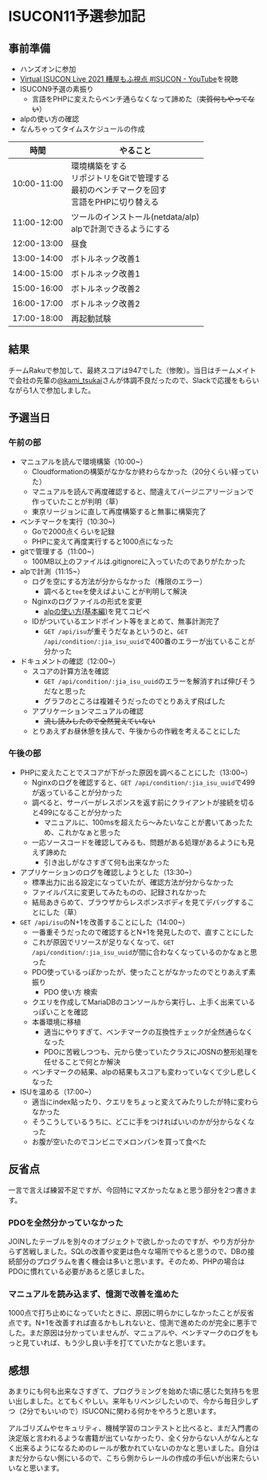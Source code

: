 # ISUCON11予選参加記

## 事前準備

- ハンズオンに参加
- [Virtual ISUCON Live 2021 糟屋もふ視点 #ISUCON - YouTube](https://www.youtube.com/watch?v=3pXlWu8qVMM)を視聴
- ISUCON9予選の素振り
  - 言語をPHPに変えたらベンチ通らなくなって諦めた（~~実質何もやってない~~）
- alpの使い方の確認
- なんちゃってタイムスケジュールの作成

| 時間        | やること                                                                                         |
| ----------- | ------------------------------------------------------------------------------------------------ |
| 10:00-11:00 | 環境構築をする<br>リポジトリをGitで管理する<br>最初のベンチマークを回す<br>言語をPHPに切り替える |
| 11:00-12:00 | ツールのインストール(netdata/alp)<br>alpで計測できるようにする                                   |
| 12:00-13:00 | 昼食                                                                                             |
| 13:00-14:00 | ボトルネック改善1                                                                                |
| 14:00-15:00 | ボトルネック改善1                                                                                |
| 15:00-16:00 | ボトルネック改善2                                                                                |
| 16:00-17:00 | ボトルネック改善2                                                                                |
| 17:00-18:00 | 再起動試験                                                                                       |

## 結果

チームRakuで参加して、最終スコアは947でした（惨敗）。当日はチームメイトで会社の先輩の[@kami_tsukai](https://twitter.com/kami_tsukai)さんが体調不良だったので、Slackで応援をもらいながら1人で参加しました。

## 予選当日

### 午前の部

- マニュアルを読んで環境構築（10:00~）
  - Cloudformationの構築がなかなか終わらなかった（20分くらい経っていた）
  - マニュアルを読んで再度確認すると、間違えてバージニアリージョンで作っていたことが判明（草）
  - 東京リージョンに直して再度構築すると無事に構築完了
- ベンチマークを実行（10:30~)
  - Goで2000点くらいを記録
  - PHPに変えて再度実行すると1000点になった
- gitで管理する（11:00~）
  - 100MB以上のファイルは.gitignoreに入っていたのでありがたかった
- alpで計測（11:15~）
  - ログを空にする方法が分からなかった（権限のエラー）
    - 調べると`tee`を使えばよいことが判明して解決
  - Nginxのログファイルの形式を変更
    - [alpの使い方(基本編)](https://zenn.dev/tkuchiki/articles/how-to-use-alp)を見てコピペ
  - IDがついているエンドポイント等をまとめて、無事計測完了
    - `GET /api/isu`が重そうだなぁというのと、`GET /api/condition/:jia_isu_uuid`で400番のエラーが出ていることが分かった
- ドキュメントの確認（12:00~）
  - スコアの計算方法を確認
    - `GET /api/condition/:jia_isu_uuid`のエラーを解消すれば伸びそうだなと思った
    - グラフのところは複雑そうだったのでとりあえず飛ばした
  - アプリケーションマニュアルの確認
    - ~~流し読みしたので全然覚えていない~~
  - とりあえずお昼休憩を挟んで、午後からの作戦を考えることにした

### 午後の部

- PHPに変えたことでスコアが下がった原因を調べることにした（13:00~）
  - Nginxのログを確認すると、`GET /api/condition/:jia_isu_uuid`で499が返っていることが分かった
  - 調べると、サーバーがレスポンスを返す前にクライアントが接続を切ると499になることが分かった
    - マニュアルに、100msを超えたら〜みたいなことが書いてあったため、これかなぁと思った
  - 一応ソースコードを確認してみるも、問題がある処理があるようにも見えず諦めた
    - 引き出しがなさすぎて何も出来なかった
- アプリケーションのログを確認しようとした（13:30~）
  - 標準出力に出る設定になっていたが、確認方法が分からなかった
  - ファイルパスに変更してみたものの、記録されなかった
  - 結局あきらめて、ブラウザからレスポンスボディを見てデバッグすることにした（草）
- `GET /api/isu`のN+1を改善することにした（14:00~）
  - 一番重そうだったので確認するとN+1を発見したので、直すことにした
  - これが原因でリソースが足りなくなって、`GET /api/condition/:jia_isu_uuid`が間に合わなくなっているのかなぁと思った
  - PDO使っているっぽかったが、使ったことがなかったのでとりあえず素振り
    - PDO 使い方 検索
  - クエリを作成してMariaDBのコンソールから実行し、上手く出来ているっぽいことを確認
  - 本番環境に移植
    - 適当にやりすぎて、ベンチマークの互換性チェックが全然通らなくなった
    - PDOに苦戦しつつも、元から使っていたクラスにJOSNの整形処理を任せることで何とか解決
  - ベンチマークの結果、alpの結果もスコアも変わっていなくて少し悲しくなった
- ISUを温める（17:00~）
  - 適当にindex貼ったり、クエリをちょっと変えてみたりしたが特に変わらなかった
  - そうこうしているうちに、どこに手をつければいいのかが分からなくなった
  - お腹が空いたのでコンビニでメロンパンを買って食べた

## 反省点

一言で言えば練習不足ですが、今回特にマズかったなぁと思う部分を2つ書きます。

### PDOを全然分かっていなかった

JOINしたテーブルを別々のオブジェクトで欲しかったのですが、やり方が分からず苦戦しました。SQLの改善や変更は色々な場所でやると思うので、DBの接続部分のプログラムを書く機会は多いと思います。そのため、PHPの場合はPDOに慣れている必要があると感じました。

### マニュアルを読み込まず、憶測で改善を進めた

1000点で打ち止めになっていたときに、原因に明らかにしなかったことが反省点です。N+1を改善すれば直るかもしれないと、憶測で進めたのが完全に悪手でした。まだ原因は分かっていませんが、マニュアルや、ベンチマークのログをもっと見ていれば、もう少し良い手を打てていたかなと思います。

## 感想

あまりにも何も出来なさすぎて、プログラミングを始めた頃に感じた気持ちを思い出しました。とてもくやしい。来年もリベンジしたいので、今から毎日少しずつ（2分でもいいので）ISUCONに関わる何かをやろうと思います。

アルゴリズムやセキュリティ、機械学習のコンテストと比べると、まだ入門書の決定版と言われるような書籍が出ていなかったり、全く分からない人がなんとなく出来るようになるためのレールが敷かれていないのかなと思いました。自分はまだ分からない側にいるので、こちら側からレールの作成の手伝いが出来たらいいなと思います。
